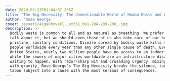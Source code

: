```yaml
---
date: 2020-03-23T01:04:07.355Z
title: 'The Big Necessity: The Unmentionable World of Human Waste and Why It Matters'
author: 'Rose George '
cover: /assets/41gakhxvekl._sx331_bo1-204-203-200_.jpg
description: >-
  Bodily waste is common to all and as natural as breathing. We prefer not to
  talk about it, but we should―even those of us who take care of our business in
  pristine, sanitary conditions. Disease spread by bodily waste kills more
  people worldwide every year than any other single cause of death. Even in the
  United States, nearly two million people have no access to an indoor toilet,
  while the sewers of major cities worldwide are an infrastructure disaster
  waiting to happen. With razor-sharp wit and crusading urgency, mixing levity
  with gravity, Rose George's The Big Necessity breaks the silence, turning the
  taboo subject into a cause with the most serious of consequences.
---
```


